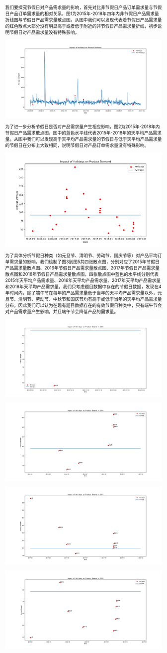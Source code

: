 

我们要探究节假日对产品需求量的影响，首先对比非节假日产品订单需求量与节假日产品订单需求量的相对关系，图1为2015年-2018年四年内非节假日产品需求量折线图与节假日产品需求量散点图。从图中我们可以发现代表着节假日产品需求量的红色散点大部分没有明显高于或者低于附近的非节假日产品需求量折线，初步说明节假日对产品需求量没有特殊影响。

![Figure_1](assets/Figure_1.png)

为了进一步分析节假日是否对产品需求量产生相应影响，图2为2015年-2018年内节假日产品需求散点图，图中的蓝色水平线代表2015年-2018年的天平均产品需求量。从图中我们可以发现高于天平均产品需求量的节假日与低于天平均产品需求量的节假日在分布上大致相同，说明节假日对产品订单需求量没有特殊影响。

![Figure_2](assets/Figure_2.png)

为了具体分析节假日种类（如元旦节、清明节、劳动节、国庆节等）对产品平均订单需求量的影响，我们绘制了图3到图5共四张散点图，分别对应了2015年节假日产品需求量散点图、2016年节假日产品需求量散点图、2017年节假日产品需求量散点图和2018年节假日产品需求量散点图，四张散点图中蓝色的水平线分别代表2015年天平均产品需求量、2016年天平均产品需求量、2017年天平均产品需求量和2018年天平均产品需求量。我们只考虑题目数据中存在的节假日数据，发现在4年时间内，除了端午节在每年的产品需求量低于当年的天平均产品需求量以外，元旦节、清明节、劳动节、中秋节和国庆节均有高于或低于当年的天平均产品需求量分布。因此我们可以认为在现有题目数据存在的有效节假日种类中，只有端午节会对产品需求量产生影响，并且端午节会降低产品的需求量。

![Figure_3](assets/Figure_3.png)

![Figure_4](assets/Figure_4.png)

![Figure_5](assets/Figure_5.png)

![Figure_6](assets/Figure_6.png)